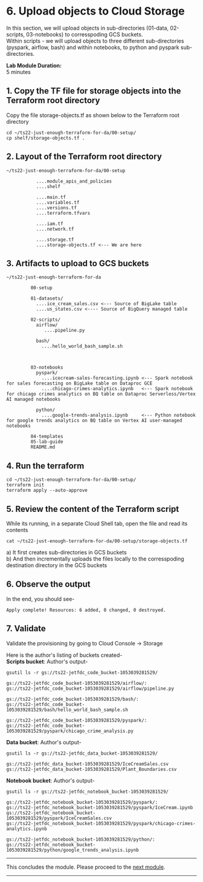 
 # 6. Upload objects to Cloud Storage
 
In this section, we will upload objects in sub-directories (01-data, 02-scripts, 03-notebooks) to corresspoding GCS buckets. <br> Within scripts - we will upload objects to three different sub-directories (pyspark, airflow, bash) and within notebooks, to python and pyspark sub-directories.

**Lab Module Duration:** <br>
5 minutes 


## 1. Copy the TF file for storage objects into the Terraform root directory
Copy the file storage-objects.tf as shown below to the Terraform root directory<br>
```
cd ~/ts22-just-enough-terraform-for-da/00-setup/
cp shelf/storage-objects.tf .
```

## 2. Layout of the Terraform root directory
```
~/ts22-just-enough-terraform-for-da/00-setup

           ....module_apis_and_policies
           ....shelf

           ....main.tf
           ....variables.tf
           ....versions.tf
           ....terraform.tfvars 
           
           ....iam.tf
           ....network.tf
                
           ....storage.tf
           ....storage-objects.tf <--- We are here
 ```

## 3. Artifacts to upload to GCS buckets

```
~/ts22-just-enough-terraform-for-da

         00-setup

         01-datasets/
           ....ice_cream_sales.csv <--- Source of BigLake table
           ....us_states.csv <---- Source of BigQuery managed table
           
         02-scripts/
           airflow/
              ....pipeline.py
                           
           bash/
             ....hello_world_bash_sample.sh
             
           
         
         03-notebooks
           pyspark/
             ....icecream-sales-forecasting.ipynb <--- Spark notebook for sales forecasting on BigLake table on Dataproc GCE
             ....chicago-crimes-analytics.ipynb   <--- Spark notebook for chicago crimes analytics on BQ table on Dataproc Serverless/Vertex AI managed notebooks
               
           python/
             ....google-trends-analysis.ipynb     <--- Python notebook for google trends analytics on BQ table on Vertex AI user-managed notebooks
             
         04-templates
         05-lab-guide
         README.md
```
 


## 4. Run the terraform
```
cd ~/ts22-just-enough-terraform-for-da/00-setup/
terraform init
terraform apply --auto-approve
```
 
## 5. Review the content of the Terraform script
While its running, in a separate Cloud Shell tab, open the file and read its contents<br>
```
cat ~/ts22-just-enough-terraform-for-da/00-setup/storage-objects.tf
```
a) It first creates sub-directories in GCS buckets<br>
b) And then incrementally uploads the files locally to the corresspoding destination directory in the GCS buckets
 
## 6. Observe the output
In the end, you should see-<br>
 ```
Apply complete! Resources: 6 added, 0 changed, 0 destroyed.
 ```
 
## 7. Validate
Validate the provisioning by going to Cloud Console -> Storage<br>

Here is the author's listing of buckets created-
<br>
**Scripts bucket**: Author's output-
```
gsutil ls -r gs://ts22-jetfdc_code_bucket-1053039281529/
```
 
```
gs://ts22-jetfdc_code_bucket-1053039281529/airflow/:
gs://ts22-jetfdc_code_bucket-1053039281529/airflow/pipeline.py

gs://ts22-jetfdc_code_bucket-1053039281529/bash/:
gs://ts22-jetfdc_code_bucket-1053039281529/bash/hello_world_bash_sample.sh

gs://ts22-jetfdc_code_bucket-1053039281529/pyspark/:
gs://ts22-jetfdc_code_bucket-1053039281529/pyspark/chicago_crime_analysis.py
 ```
**Data bucket**: Author's output-
```
gsutil ls -r gs://ts22-jetfdc_data_bucket-1053039281529/
```
 
```
gs://ts22-jetfdc_data_bucket-1053039281529/IceCreamSales.csv
gs://ts22-jetfdc_data_bucket-1053039281529/Plant_Boundaries.csv
 ```
**Notebook bucket**: Author's output- 
```
gsutil ls -r gs://ts22-jetfdc_notebook_bucket-1053039281529/
```
 
``` 
gs://ts22-jetfdc_notebook_bucket-1053039281529/pyspark/:
gs://ts22-jetfdc_notebook_bucket-1053039281529/pyspark/IceCream.ipynb
gs://ts22-jetfdc_notebook_bucket-1053039281529/pyspark/IceCreamSales.csv
gs://ts22-jetfdc_notebook_bucket-1053039281529/pyspark/chicago-crimes-analytics.ipynb

gs://ts22-jetfdc_notebook_bucket-1053039281529/python/:
gs://ts22-jetfdc_notebook_bucket-1053039281529/python/google_trends_analysis.ipynb
```
 
<hr>

 This concludes the module. Please proceed to the [next module](Module-07.md).

<hr>
 
